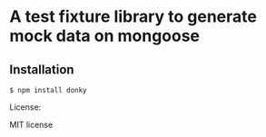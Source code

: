# A test fixture library to generate mock data on mongoose
## Installation

```
$ npm install donky
```

<!-- ## Usage

```javascript
var mongoose = require('mongoose');
var Donky = require('donky');
var donky = new Donky(mongoose);

donky.factory()
  .schema('User', 'admin')
  .field('email', donky.gen.email)
  .field('password', donky.gen.string);

donky.factory()
  .schema('User', 'joe')
  .field('email', donky.gen.email)
  .field('password', donky.gen.string);

donky.factory()
  .schema('Post', 'post1')
  .field('author', 'admin')
  .field('content', donky.gen.paragraph);

donky.factory()
  .schema('Post')
  .field('author', 'joe')
  .field('content', donky.gen.paragraph);

// create mongoose object
donky.create('admin');
``` -->

License:

MIT license

